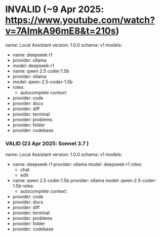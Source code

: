 # INVALID (~9 Apr 2025: https://www.youtube.com/watch?v=7AImkA96mE8&t=210s)

name: Local Assistant
version: 1.0.0
schema: v1
models: 
  - name: deepseek r1
  - provider: ollama
  - model: deepseek-r1
  - name: qwen 2.5 coder:1.5b
  - provider: ollama
  - model: qwen-2.5-coder-1.5b
  - roles:
    - autocomplete
context:
  - provider: code
  - provider: docs
  - provider: diff
  - provider: terminal
  - provider: problems
  - provider: folder
  - provider: codebase



### VALID (23 Apr 2025: Sonnet 3.7 )

name: Local Assistant
version: 1.0.0
schema: v1
models: 
  - name: deepseek r1
    provider: ollama
    model: deepseek-r1
    roles:
      - chat
      - edit
  - name: qwen 2.5 coder:1.5b
    provider: ollama
    model: qwen-2.5-coder-1.5b
    roles:
      - autocomplete
context:
  - provider: code
  - provider: docs
  - provider: diff
  - provider: terminal
  - provider: problems
  - provider: folder
  - provider: codebase